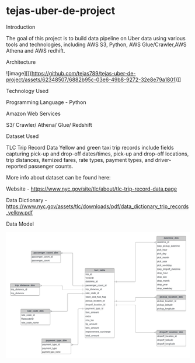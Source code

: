 # tejas-uber-de-project
Introduction

The goal of this project is to build data pipeline on Uber data using various tools and technologies, including AWS S3, Python, AWS Glue/Crawler,AWS Athena and AWS redhift.

Architecture

![image][[(https://github.com/tejas789/tejas-uber-de-project/assets/62348507/6882b95c-03e6-49b8-9272-32e8e79a1801)]]


Technology Used

Programming Language - Python

Amazon Web Services

S3/
Crawler/
Athena/
Glue/
Redshift


Dataset Used

TLC Trip Record Data Yellow and green taxi trip records include fields capturing pick-up and drop-off dates/times, pick-up and drop-off locations, trip distances, itemized fares, rate types, payment types, and driver-reported passenger counts.

More info about dataset can be found here:

Website - https://www.nyc.gov/site/tlc/about/tlc-trip-record-data.page

Data Dictionary - https://www.nyc.gov/assets/tlc/downloads/pdf/data_dictionary_trip_records_yellow.pdf

Data Model

![image](https://github.com/tejas789/tejas-uber-de-project/blob/63b87e1920fe10c76e66db7058ce428b71d1cf33/data_model.jpeg)

